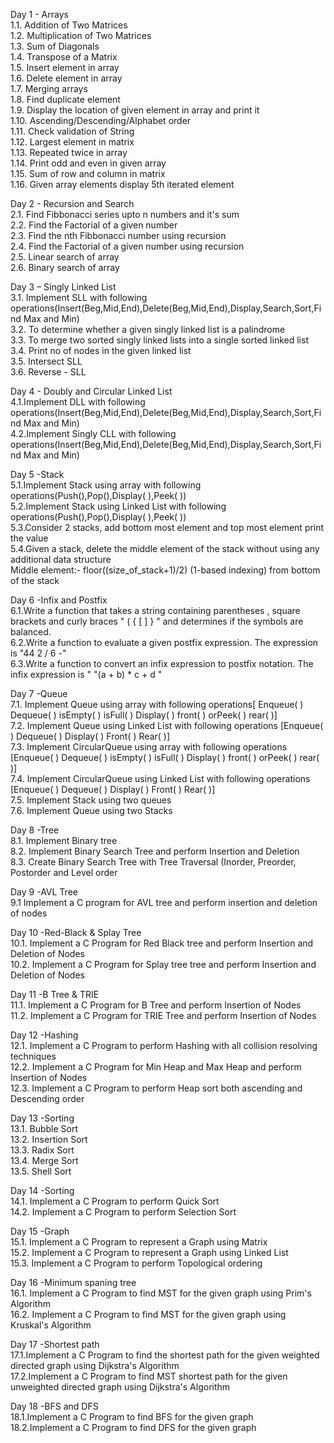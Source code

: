 Day 1 - Arrays<br />
1.1. Addition of Two Matrices<br />
1.2. Multiplication of Two Matrices<br />
1.3. Sum of Diagonals<br />
1.4. Transpose of a Matrix<br />
1.5. Insert element in array<br />
1.6. Delete element in array<br />
1.7. Merging arrays<br />
1.8. Find duplicate element<br />
1.9. Display the location of given element in array and print it<br />
1.10. Ascending/Descending/Alphabet order<br />
1.11. Check validation of String<br />
1.12. Largest element in matrix<br />
1.13. Repeated twice in array<br />
1.14. Print odd and even in given array<br />
1.15. Sum of row and column in matrix<br />
1.16. Given array elements display 5th iterated element<br />

Day 2 - Recursion and Search<br />
2.1. Find Fibbonacci series upto n numbers and it's sum<br />
2.2. Find the Factorial of a given number<br />
2.3. Find the nth Fibbonacci number using recursion<br />
2.4. Find the Factorial of a given number using recursion<br />
2.5. Linear search of array<br />
2.6. Binary search of array<br />

Day 3 – Singly Linked List<br />
3.1. Implement SLL with following operations(Insert(Beg,Mid,End),Delete(Beg,Mid,End),Display,Search,Sort,Find Max and Min)<br />
3.2. To determine whether a given singly linked list is a palindrome<br />
3.3. To merge two sorted singly linked lists into a single sorted linked list<br />
3.4. Print no of nodes in the given linked list<br />
3.5. Intersect SLL<br />
3.6. Reverse - SLL<br />

Day 4 - Doubly and Circular Linked List<br />
4.1.Implement DLL with following operations(Insert(Beg,Mid,End),Delete(Beg,Mid,End),Display,Search,Sort,Find Max and Min)<br />
4.2.Implement Singly CLL with following operations(Insert(Beg,Mid,End),Delete(Beg,Mid,End),Display,Search,Sort,Find Max and Min)<br />

Day 5 -Stack<br />
5.1.Implement Stack using array with following operations(Push(),Pop(),Display( ),Peek( ))<br />
5.2.Implement Stack using Linked List with following operations(Push(),Pop(),Display( ),Peek( ))<br />
5.3.Consider 2 stacks, add bottom most element and top most element print the value<br />
5.4.Given a stack, delete the middle element of the stack without using any additional data structure<br />
Middle element:- floor((size_of_stack+1)/2) (1-based indexing) from bottom of the stack<br />

Day 6 -Infix and Postfix<br />
6.1.Write a function that takes a string containing parentheses , square brackets  and curly braces "  ( { [ ] } " and determines if the symbols are balanced.<br />
6.2.Write a function to evaluate a given postfix expression. The expression is "44 2 / 6 -"<br />
6.3.Write a function to convert an infix expression to postfix notation. The infix expression is " "(a + b) * c + d "<br />

Day 7  -Queue<br />
7.1. Implement Queue using array with following operations[ Enqueue( ) Dequeue( ) isEmpty( ) isFull( ) Display( ) front( ) orPeek( ) rear( )]<br />
7.2. Implement Queue using Linked List with following operations [Enqueue( ) Dequeue( ) Display( ) Front( ) Rear( )]<br />
7.3. Implement CircularQueue using array with following operations [Enqueue( ) Dequeue( ) isEmpty( ) isFull( ) Display( ) front( ) orPeek( ) rear( )]<br />
7.4. Implement CircularQueue using Linked List with following operations [Enqueue( ) Dequeue( ) Display( ) Front( ) Rear( )]<br />
7.5. Implement Stack using two queues<br />
7.6. Implement Queue using two Stacks<br />

Day 8  -Tree<br />
8.1. Implement Binary tree<br />
8.2. Implement Binary Search Tree and perform Insertion and Deletion<br />
8.3. Create Binary Search Tree with Tree Traversal (Inorder, Preorder, Postorder and Level order<br />


Day 9  -AVL Tree<br />
9.1 Implement a C program for AVL tree and perform insertion and deletion of nodes<br  />

Day 10  -Red-Black & Splay Tree<br />
10.1. Implement a C Program for Red Black tree and perform Insertion and Deletion of Nodes<br />
10.2. Implement a C Program for Splay tree tree and perform Insertion and Deletion of Nodes<br />

Day 11  -B Tree & TRIE<br />
11.1. Implement a C Program for B Tree and perform Insertion of Nodes<br />
11.2. Implement a C Program for TRIE Tree and perform Insertion  of Nodes<br />

Day 12  -Hashing<br />
12.1. Implement a C Program to perform Hashing with all collision resolving techniques<br />
12.2. Implement a C Program for Min Heap and Max Heap and perform Insertion  of Nodes<br />
12.3. Implement a C Program to perform Heap sort both ascending and Descending order<br />

Day 13  -Sorting<br />
13.1. Bubble Sort<br />
13.2. Insertion Sort<br />
13.3. Radix Sort<br />
13.4. Merge Sort<br />
13.5. Shell Sort<br />

Day 14  -Sorting<br />
14.1. Implement a C Program to perform Quick Sort<br />
14.2. Implement a C Program to perform Selection Sort<br />


Day 15  -Graph<br />
15.1. Implement a C Program to represent a Graph  using Matrix<br />
15.2. Implement a C Program to represent a Graph using Linked List<br />
15.3. Implement a C Program to perform Topological ordering<br />

Day 16  -Minimum spaning tree<br />
16.1. Implement a C Program to find MST for the given graph using Prim's Algorithm<br />
16.2. Implement a C Program to find MST for the given graph using Kruskal's Algorithm<br />

Day 17 -Shortest path<br />
17.1.Implement a C Program to find the shortest path for the given weighted directed graph using Dijkstra's Algorithm<br />
17.2.Implement a C Program to find MST shortest path for the given unweighted directed graph using Dijkstra's Algorithm<br />

Day 18  -BFS and DFS<br />
18.1.Implement a C Program to find BFS for the given graph<br />
18.2.Implement a C Program to find DFS for the given graph<br />
